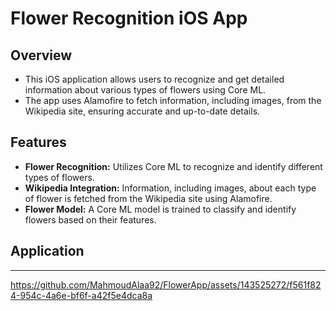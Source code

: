 # Flower Recognition iOS App

## Overview
- This iOS application allows users to recognize and get detailed information about various types of flowers using Core ML. 
- The app uses Alamofire to fetch information, including images, from the Wikipedia site, ensuring accurate and up-to-date details.

## Features
- **Flower Recognition:** Utilizes Core ML to recognize and identify different types of flowers.
- **Wikipedia Integration:** Information, including images, about each type of flower is fetched from the Wikipedia site using Alamofire.
- **Flower Model:** A Core ML model is trained to classify and identify flowers based on their features.

## Application 

--------------------------------------------------------------------------


https://github.com/MahmoudAlaa92/FlowerApp/assets/143525272/f561f824-954c-4a6e-bf6f-a42f5e4dca8a

